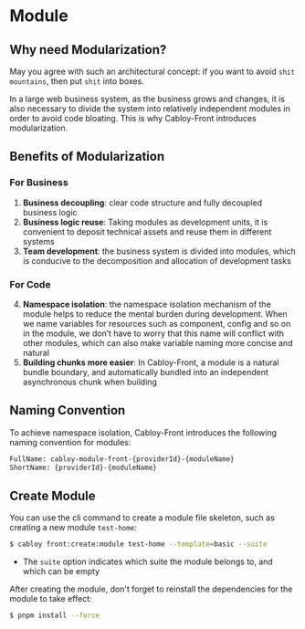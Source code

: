 # Module

## Why need Modularization?

May you agree with such an architectural concept: if you want to avoid `shit mountains`, then put `shit` into boxes.

In a large web business system, as the business grows and changes, it is also necessary to divide the system into relatively independent modules in order to avoid code bloating. This is why Cabloy-Front introduces modularization.

## Benefits of Modularization

### For Business

1. **Business decoupling**: clear code structure and fully decoupled business logic
2. **Business logic reuse**: Taking modules as development units, it is convenient to deposit technical assets and reuse them in different systems
3. **Team development**: the business system is divided into modules, which is conducive to the decomposition and allocation of development tasks

### For Code

4. **Namespace isolation**: the namespace isolation mechanism of the module helps to reduce the mental burden during development. When we name variables for resources such as component, config and so on in the module, we don’t have to worry that this name will conflict with other modules, which can also make variable naming more concise and natural
5. **Building chunks more easier**: In Cabloy-Front, a module is a natural bundle boundary, and automatically bundled into an independent asynchronous chunk when building

## Naming Convention

To achieve namespace isolation, Cabloy-Front introduces the following naming convention for modules:

```bash
FullName: cabloy-module-front-{providerId}-{moduleName}
ShortName: {providerId}-{moduleName}
```

## Create Module

You can use the cli command to create a module file skeleton, such as creating a new module `test-home`:

```bash
$ cabloy front:create:module test-home --template=basic --suite
```

- The `suite` option indicates which suite the module belongs to, and which can be empty

After creating the module, don't forget to reinstall the dependencies for the module to take effect:

```bash
$ pnpm install --force
```
